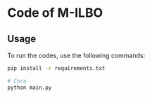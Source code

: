 # Code of M-ILBO
## Usage
To run the codes, use the following commands:
```bash
pip install -r requirements.txt
```
```python
# Cora
python main.py
```